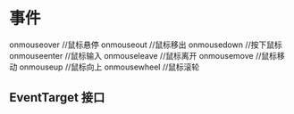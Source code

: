 # 事件
onmouseover //鼠标悬停
onmouseout //鼠标移出
onmousedown //按下鼠标
onmouseenter    //鼠标输入
onmouseleave    //鼠标离开
onmousemove //鼠标移动
onmouseup   //鼠标向上
onmousewheel    //鼠标滚轮

## EventTarget 接口